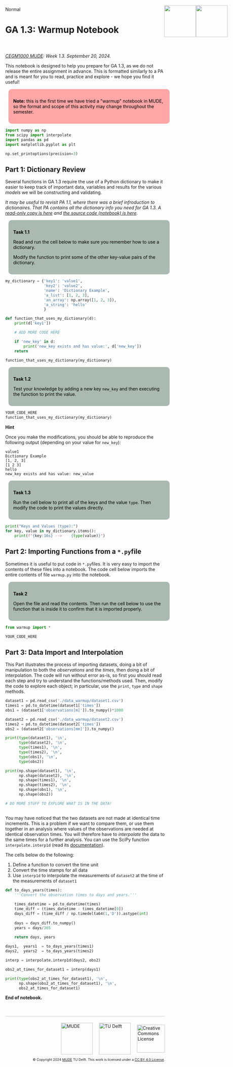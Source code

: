 <userStyle>Normal</userStyle>

# GA 1.3: Warmup Notebook

<h1 style="position: absolute; display: flex; flex-grow: 0; flex-shrink: 0; flex-direction: row-reverse; top: 60px;right: 30px; margin: 0; border: 0">
    <style>
        .markdown {width:100%; position: relative}
        article { position: relative }
    </style>
    <img src="https://gitlab.tudelft.nl/mude/public/-/raw/main/tu-logo/TU_P1_full-color.png" style="width:100px" />
    <img src="https://gitlab.tudelft.nl/mude/public/-/raw/main/mude-logo/MUDE_Logo-small.png" style="width:100px" />
</h1>
<h2 style="height: 10px">
</h2>

*[CEGM1000 MUDE](http://mude.citg.tudelft.nl/): Week 1.3. September 20, 2024.*

This notebook is designed to help you prepare for GA 1.3, as we do not release the entire assignment in advance. This is formatted similarly to a PA and is meant for you to read, practice and explore - we hope you find it useful!


<div style="background-color:#ffa6a6; color: black; vertical-align: middle; padding:15px; margin: 10px; border-radius: 10px; width: 95%"><p><b>Note:</b> this is the first time we have tried a "warmup" notebook in MUDE, so the format and scope of this activity may change throughout the semester.</p></div>

```python
import numpy as np
from scipy import interpolate
import pandas as pd
import matplotlib.pyplot as plt

np.set_printoptions(precision=3)
```

## Part 1: Dictionary Review

Several functions in GA 1.3 require the use of a Python dictionary to make it easier to keep track of important data, variables and results for the various _models_ we will be constructing and validating.

_It may be useful to revisit PA 1.1, where there was a brief infroduction to dictionaires. That PA contains all the dictionary info you need for GA 1.3. A [read-only copy is here](https://mude.citg.tudelft.nl/2024/files/Week_1_1/PA_1_1_Catch_Them_All.html) and [the source code (notebook) is here](https://gitlab.tudelft.nl/mude/2024-week-1-1)._


<div style="background-color:#AABAB2; color: black; width:95%; vertical-align: middle; padding:15px; margin: 10px; border-radius: 10px">
<p>

$\textbf{Task 1.1}$ 
    
Read and run the cell below to make sure you remember how to use a dictionary.

Modify the function to print some of the other key-value pairs of the dictionary.
    
</p>
</div>

```python
my_dictionary = {'key1': 'value1',
                 'key2': 'value2',
                 'name': 'Dictionary Example',
                 'a_list': [1, 2, 3],
                 'an_array': np.array([1, 2, 3]),
                 'a_string': 'hello'
                 }

def function_that_uses_my_dictionary(d):
    print(d['key1'])

    # ADD MORE CODE HERE

    if 'new_key' in d:
        print('new_key exists and has value:', d['new_key'])
    return

function_that_uses_my_dictionary(my_dictionary)
```

<div style="background-color:#AABAB2; color: black; width:95%; vertical-align: middle; padding:15px; margin: 10px; border-radius: 10px">
<p>

$\textbf{Task 1.2}$ 

Test your knowledge by adding a new key <code>new_key</code> and then executing the function to print the value.
    
</p>
</div>

```python
YOUR_CODE_HERE
function_that_uses_my_dictionary(my_dictionary)
```

**Hint**

Once you make the modifications, you should be able to reproduce the following output (depending on your value for `new_key`):

```
value1
Dictionary Example
[1, 2, 3]
[1 2 3]
hello
new_key exists and has value: new_value
```


<div style="background-color:#AABAB2; color: black; width:95%; vertical-align: middle; padding:15px; margin: 10px; border-radius: 10px">
<p>

$\textbf{Task 1.3}$ 
    
Run the cell below to print all of the keys and the value <code>type</code>. Then modify the code to print the values directly.

</p>
</div>


```python
print("Keys and Values (type):")
for key, value in my_dictionary.items():
    print(f"{key:16s} -->    {type(value)}")
```

## Part 2: Importing Functions from a `*.py`file

Sometimes it is useful to put code in `*.py`files. It is very easy to import the contents of these files into a notebook. The code cell below imports the entire contents of file `warmup.py` into the notebook. 


<div style="background-color:#AABAB2; color: black; width:95%; vertical-align: middle; padding:15px; margin: 10px; border-radius: 10px">
<p>

$\textbf{Task 2}$ 
    
Open the file and read the contents. Then run the cell below to use the function that is inside it to confirm that it is imported properly.

</p>
</div>


```python
from warmup import *
```

```python
YOUR_CODE_HERE
```

## Part 3: Data Import and Interpolation

This Part illustrates the process of importing datasets, doing a bit of manipulation to both the _observations_ and the _times_, then doing a bit of interpolation. The code will run without error as-is, so first you should read each step and try to understand the functions/methods used. Then, modify the code to explore each  object; in particular, use the `print`, `type` and `shape` methods.

```python
dataset1 = pd.read_csv('./data_warmup/dataset1.csv')
times1 = pd.to_datetime(dataset1['times'])
obs1 = (dataset1['observations[m]']).to_numpy()*1000

dataset2 = pd.read_csv('./data_warmup/dataset2.csv')
times2 = pd.to_datetime(dataset2['times'])
obs2 = (dataset2['observations[mm]']).to_numpy()
```

```python
print(type(dataset1), '\n',
      type(dataset2), '\n',
      type(times1), '\n',
      type(times2), '\n',
      type(obs1), '\n',
      type(obs2))

print(np.shape(dataset1), '\n',
      np.shape(dataset2), '\n',
      np.shape(times1), '\n',
      np.shape(times2), '\n',
      np.shape(obs1), '\n',
      np.shape(obs2))

# DO MORE STUFF TO EXPLORE WHAT IS IN THE DATA!
      
```

You may have noticed that the two datasets are not made at identical time increments. This is a problem if we want to compare them, or use them together in an analysis where values of the observations are needed at identical observation times. You will therefore have to *interpolate* the data to the same times for a further analysis. You can use the SciPy function ```interpolate.interp1d``` (read its [documentation](https://docs.scipy.org/doc/scipy/reference/generated/scipy.interpolate.interp1d.html)).

The cells below do the following:
1. Define a function to convert the time unit
2. Convert the time stamps for all data
3. Use `interp1d` to interpolate the measurements of `dataset2` at the time of the measurements of `dataset1`

```python
def to_days_years(times):
    '''Convert the observation times to days and years.'''
    
    times_datetime = pd.to_datetime(times)
    time_diff = (times_datetime - times_datetime[0])
    days_diff = (time_diff / np.timedelta64(1,'D')).astype(int)
    
    days = days_diff.to_numpy()
    years = days/365
    
    return days, years
```

```python
days1,  years1  = to_days_years(times1)
days2,  years2  = to_days_years(times2)

interp = interpolate.interp1d(days2, obs2)

obs2_at_times_for_dataset1 = interp(days1)

print(type(obs2_at_times_for_dataset1), '\n',
      np.shape(obs2_at_times_for_dataset1), '\n',
      obs2_at_times_for_dataset1)
```

<!-- #region -->
**End of notebook.**

<div style="margin-top: 50px; padding-top: 20px; border-top: 1px solid #ccc;">
  <div style="display: flex; justify-content: flex-end; gap: 20px; align-items: center;">
    <a rel="MUDE" href="http://mude.citg.tudelft.nl/">
      <img alt="MUDE" style="width:100px; height:auto;" src="https://gitlab.tudelft.nl/mude/public/-/raw/main/mude-logo/MUDE_Logo-small.png" />
    </a>
    <a rel="TU Delft" href="https://www.tudelft.nl/en/ceg">
      <img alt="TU Delft" style="width:100px; height:auto;" src="https://gitlab.tudelft.nl/mude/public/-/raw/main/tu-logo/TU_P1_full-color.png" />
    </a>
    <a rel="license" href="http://creativecommons.org/licenses/by/4.0/">
      <img alt="Creative Commons License" style="width:88px; height:auto;" src="https://i.creativecommons.org/l/by/4.0/88x31.png" />
    </a>
  </div>
  <div style="font-size: 75%; margin-top: 10px; text-align: right;">
    &copy; Copyright 2024 <a rel="MUDE" href="http://mude.citg.tudelft.nl/">MUDE</a> TU Delft. 
    This work is licensed under a <a rel="license" href="http://creativecommons.org/licenses/by/4.0/">CC BY 4.0 License</a>.
  </div>
</div>


<!--tested with WS_2_8_solution.ipynb-->
<!-- #endregion -->
